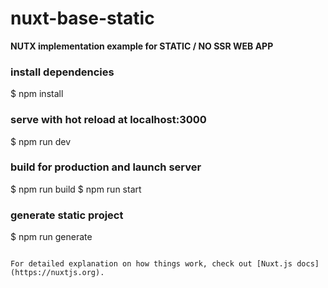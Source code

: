 # nuxt-base-static
**NUTX implementation example for STATIC / NO SSR WEB APP**

### install dependencies
$ npm install

###  serve with hot reload at localhost:3000
$ npm run dev

### build for production and launch server
$ npm run build
$ npm run start

###  generate static project
$ npm run generate
```

For detailed explanation on how things work, check out [Nuxt.js docs](https://nuxtjs.org).

